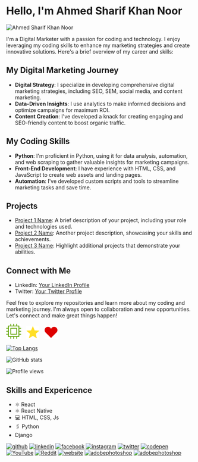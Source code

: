 

# Hello, I'm Ahmed Sharif Khan Noor

<p align="left">
  <img src="https://avatars.githubusercontent.com/u/65096534?s=400&v=4" width="100" height="100" alt="Ahmed Sharif Khan Noor" border-radius: 50%;>
</p>

I'm a Digital Marketer with a passion for coding and technology. I enjoy leveraging my coding skills to enhance my marketing strategies and create innovative solutions. Here's a brief overview of my career and skills:

## My Digital Marketing Journey
- **Digital Strategy**: I specialize in developing comprehensive digital marketing strategies, including SEO, SEM, social media, and content marketing.
- **Data-Driven Insights**: I use analytics to make informed decisions and optimize campaigns for maximum ROI.
- **Content Creation**: I've developed a knack for creating engaging and SEO-friendly content to boost organic traffic.

## My Coding Skills
- **Python**: I'm proficient in Python, using it for data analysis, automation, and web scraping to gather valuable insights for marketing campaigns.
- **Front-End Development**: I have experience with HTML, CSS, and JavaScript to create web assets and landing pages.
- **Automation**: I've developed custom scripts and tools to streamline marketing tasks and save time.

## Projects
- [Project 1 Name](project-1-repository-link): A brief description of your project, including your role and technologies used.
- [Project 2 Name](project-2-repository-link): Another project description, showcasing your skills and achievements.
- [Project 3 Name](project-3-repository-link): Highlight additional projects that demonstrate your abilities.

## Connect with Me
- LinkedIn: [Your LinkedIn Profile](your-linkedin-profile-link)
- Twitter: [Your Twitter Profile](your-twitter-profile-link)

Feel free to explore my repositories and learn more about my coding and marketing journey. I'm always open to collaboration and new opportunities. Let's connect and make great things happen!

<a href='https://docs.github.com/en/developers'><img src='https://raw.githubusercontent.com/acervenky/animated-github-badges/master/assets/devbadge.gif' width='40' height='40'></a> <a href='https://stars.github.com/'><img src='https://raw.githubusercontent.com/acervenky/animated-github-badges/master/assets/starbadge.gif' width='35' height='35'></a> <a href='https://docs.github.com/en/github/supporting-the-open-source-community-with-github-sponsors'><img src='https://raw.githubusercontent.com/acervenky/animated-github-badges/master/assets/sponsorbadge.gif' width='35' height='35'></a> 

[![Top Langs](https://github-readme-stats.vercel.app/api/top-langs/?username=ahmedsharifkhan)](https://github.com/anuraghazra/github-readme-stats)

![GitHub stats](https://github-readme-stats.vercel.app/api?username=ahmedsharifkhan&show_icons=true&count_private=true)  

![Profile views](https://gpvc.arturio.dev/ahmedsharifkhan)  

## Skills and Expericence 
* ⚛ React
* ⚛ React Native
* 💻 HTML, CSS, Js
* 🖇 Python
* Django


[<img src='https://cdn.jsdelivr.net/npm/simple-icons@3.0.1/icons/github.svg' alt='github' height='40'>](https://github.com/ahmedsharifkhan)  [<img src='https://cdn.jsdelivr.net/npm/simple-icons@3.0.1/icons/linkedin.svg' alt='linkedin' height='40'>](https://www.linkedin.com/in/ahmedsharifkhannoor/)  [<img src='https://cdn.jsdelivr.net/npm/simple-icons@3.0.1/icons/facebook.svg' alt='facebook' height='40'>](https://www.facebook.com/ahmedsharifkhannoor)  [<img src='https://cdn.jsdelivr.net/npm/simple-icons@3.0.1/icons/instagram.svg' alt='instagram' height='40'>](https://www.instagram.com/ahmedsharifkhannoor/)  [<img src='https://cdn.jsdelivr.net/npm/simple-icons@3.0.1/icons/twitter.svg' alt='twitter' height='40'>](https://twitter.com/maxnoor87)  [<img src='https://cdn.jsdelivr.net/npm/simple-icons@3.0.1/icons/codepen.svg' alt='codepen' height='40'>](https://codepen.io/ahmedsharifkhan)  [<img src='https://cdn.jsdelivr.net/npm/simple-icons@3.0.1/icons/youtube.svg' alt='YouTube' height='40'>](https://www.youtube.com/channel/UCBfIS1RdIpSoS1e75LXJuxw)  [<img src='https://cdn.jsdelivr.net/npm/simple-icons@3.0.1/icons/reddit.svg' alt='Reddit' height='40'>](https://www.reddit.com/user/Ahmedsharifkh)  [<img src='https://cdn.jsdelivr.net/npm/simple-icons@3.0.1/icons/icloud.svg' alt='website' height='40'>](https://ahmedsharifkhan.gq/)  [<img src='https://cdn.jsdelivr.net/npm/simple-icons@3.0.1/icons/adobephotoshop.svg' alt='adobephotoshop' height='40'>](https://dribbble.com/ahmedsharifkhannoor)  [<img src='https://cdn.jsdelivr.net/npm/simple-icons@3.0.1/icons/adobephotoshop.svg' alt='adobephotoshop' height='40'>](https://www.behance.net/ahmedsharifkhannoor)  
